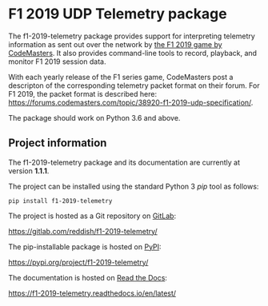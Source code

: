 
F1 2019 UDP Telemetry package
=============================

The f1-2019-telemetry package provides support for interpreting telemetry information as sent out over the network by [the F1 2019 game by CodeMasters](http://www.codemasters.com/game/f1-2019/).
It also provides command-line tools to record, playback, and monitor F1 2019 session data.

With each yearly release of the F1 series game, CodeMasters post a descripton of the corresponding telemetry packet format on their forum.
For F1 2019, the packet format is described here: https://forums.codemasters.com/topic/38920-f1-2019-udp-specification/.

The package should work on Python 3.6 and above.


Project information
-------------------

The f1-2019-telemetry package and its documentation are currently at version **1.1.1**.

The project can be installed using the standard Python 3 _pip_ tool as follows:

    pip install f1-2019-telemetry

The project is hosted as a Git repository on [GitLab](https://gitlab.com):

https://gitlab.com/reddish/f1-2019-telemetry/

The pip-installable package is hosted on [PyPI](https://pypi.org):

https://pypi.org/project/f1-2019-telemetry/

The documentation is hosted on [Read the Docs](https://readthedocs.org):

https://f1-2019-telemetry.readthedocs.io/en/latest/

